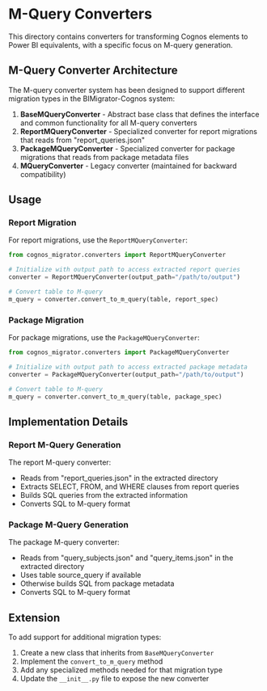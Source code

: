 # M-Query Converters

This directory contains converters for transforming Cognos elements to Power BI equivalents, with a specific focus on M-query generation.

## M-Query Converter Architecture

The M-query converter system has been designed to support different migration types in the BIMigrator-Cognos system:

1. **BaseMQueryConverter** - Abstract base class that defines the interface and common functionality for all M-query converters
2. **ReportMQueryConverter** - Specialized converter for report migrations that reads from "report_queries.json"
3. **PackageMQueryConverter** - Specialized converter for package migrations that reads from package metadata files
4. **MQueryConverter** - Legacy converter (maintained for backward compatibility)

## Usage

### Report Migration

For report migrations, use the `ReportMQueryConverter`:

```python
from cognos_migrator.converters import ReportMQueryConverter

# Initialize with output path to access extracted report queries
converter = ReportMQueryConverter(output_path="/path/to/output")

# Convert table to M-query
m_query = converter.convert_to_m_query(table, report_spec)
```

### Package Migration

For package migrations, use the `PackageMQueryConverter`:

```python
from cognos_migrator.converters import PackageMQueryConverter

# Initialize with output path to access extracted package metadata
converter = PackageMQueryConverter(output_path="/path/to/output")

# Convert table to M-query
m_query = converter.convert_to_m_query(table, package_spec)
```

## Implementation Details

### Report M-Query Generation

The report M-query converter:
- Reads from "report_queries.json" in the extracted directory
- Extracts SELECT, FROM, and WHERE clauses from report queries
- Builds SQL queries from the extracted information
- Converts SQL to M-query format

### Package M-Query Generation

The package M-query converter:
- Reads from "query_subjects.json" and "query_items.json" in the extracted directory
- Uses table source_query if available
- Otherwise builds SQL from package metadata
- Converts SQL to M-query format

## Extension

To add support for additional migration types:
1. Create a new class that inherits from `BaseMQueryConverter`
2. Implement the `convert_to_m_query` method
3. Add any specialized methods needed for that migration type
4. Update the `__init__.py` file to expose the new converter
